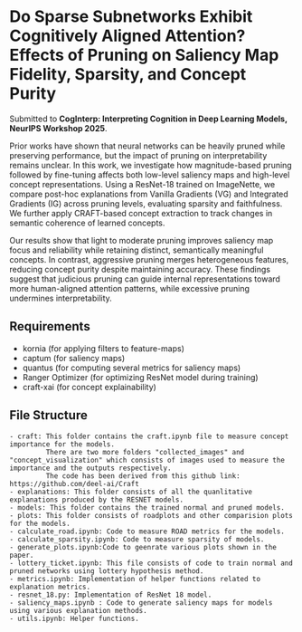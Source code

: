 # Do Sparse Subnetworks Exhibit Cognitively Aligned Attention? Effects of Pruning on Saliency Map Fidelity, Sparsity, and Concept Purity

Submitted to **CogInterp: Interpreting Cognition in Deep Learning Models, NeurIPS Workshop 2025**.

Prior works have shown that neural networks can be heavily pruned while preserving performance, but the impact of pruning on interpretability remains unclear. In this work, we investigate how magnitude-based pruning followed by fine-tuning affects both low-level saliency maps and high-level concept representations. Using a ResNet-18 trained on ImageNette, we compare post-hoc explanations from Vanilla Gradients (VG) and Integrated Gradients (IG) across pruning levels, evaluating sparsity and faithfulness. We further apply CRAFT-based concept extraction to track changes in semantic coherence of learned concepts.

Our results show that light to moderate pruning improves saliency map focus and reliability while retaining distinct, semantically meaningful concepts. In contrast, aggressive pruning merges heterogeneous features, reducing concept purity despite maintaining accuracy. These findings suggest that judicious pruning can guide internal representations toward more human-aligned attention patterns, while excessive pruning undermines interpretability.

## Requirements
- kornia (for applying filters to feature-maps)
- captum (for saliency maps)
- quantus (for computing several metrics for saliency maps)
- Ranger Optimizer (for optimizing ResNet model during training)
- craft-xai (for concept explainability)


## File Structure
    - craft: This folder contains the craft.ipynb file to measure concept importance for the models. 
             There are two more folders "collected_images" and "concept_visualization" which consists of images used to measure the importance and the outputs respectively.
             The code has been derived from this github link: https://github.com/deel-ai/Craft
    - explanations: This folder consists of all the quanlitative explanations produced by the RESNET models.
    - models: This folder contains the trained normal and pruned models.
    - plots: This folder consists of roadplots and other comparision plots for the models.
    - calculate_road.ipynb: Code to measure ROAD metrics for the models.
    - calculate_sparsity.ipynb: Code to measure sparsity of models.
    - generate_plots.ipynb:Code to geenrate various plots shown in the paper.
    - lottery_ticket.ipynb: This file consists of code to train normal and pruned networks using lottery hypothesis method.
    - metrics.ipynb: Implementation of helper functions related to explanation metrics.
    - resnet_18.py: Implementation of ResNet 18 model.
    - saliency_maps.ipynb : Code to generate saliency maps for models using various explanation methods.
    - utils.ipynb: Helper functions.
